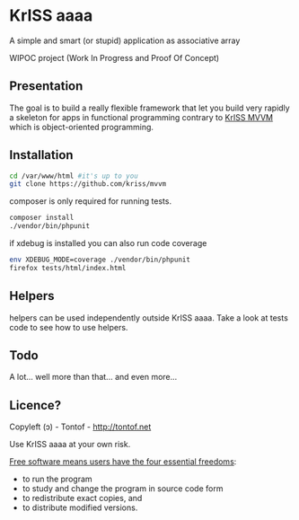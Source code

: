 KrISS aaaa
==========
A simple and smart (or stupid) application as associative array

WIPOC project (Work In Progress and Proof Of Concept)

Presentation
------------
The goal is to build a really flexible framework that let you build
very rapidly a skeleton for apps in functional programming contrary
to [KrISS MVVM](https://github.com/kriss/mvvm) which is object-oriented programming.

Installation
------------
```bash
cd /var/www/html #it's up to you
git clone https://github.com/kriss/mvvm
```
composer is only required for running tests.
```bash
composer install
./vendor/bin/phpunit
```
if xdebug is installed you can also run code coverage
```bash
env XDEBUG_MODE=coverage ./vendor/bin/phpunit
firefox tests/html/index.html
```

Helpers
-------
helpers can be used independently outside KrISS aaaa.
Take a look at tests code to see how to use helpers.

Todo
----
A lot... well more than that... and even more...

Licence?
--------
Copyleft (ɔ) - Tontof - http://tontof.net

Use KrISS aaaa at your own risk.

[Free software means users have the four essential freedoms](http://www.gnu.org/philosophy/philosophy.html):
* to run the program
* to study and change the program in source code form
* to redistribute exact copies, and
* to distribute modified versions.
